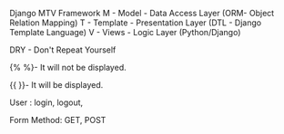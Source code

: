 Django
MTV Framework
M - Model - Data Access Layer (ORM- Object Relation Mapping)
T - Template - Presentation Layer (DTL - Django Template Language)
V - Views - Logic Layer (Python/Django)

DRY - Don't Repeat Yourself

{% %}- It will not be displayed.

{{ }}- It will be displayed.


User : login, logout,

Form Method: GET, POST
